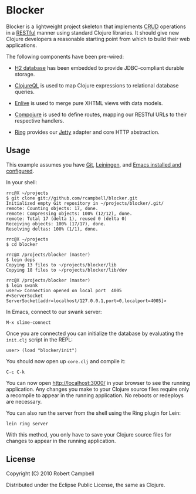 # Blocker

Blocker is a lightweight project skeleton that implements [CRUD](http://en.wikipedia.org/wiki/Create,_read,_update_and_delete)
operations in a
[RESTful](http://en.wikipedia.org/wiki/Representational_State_Transfer)
manner using standard Clojure libraries. It should give new Clojure developers a reasonable starting point from
which to build their web applications.

The following components have been pre-wired:

* [H2 database](http://www.h2database.com/) has been embedded to provide JDBC-compliant durable storage.

* [ClojureQL](http://clojureql.org/) is used to map Clojure
  expressions to relational database queries.

* [Enlive](https://github.com/cgrand/enlive/wiki) is used to merge pure XHTML views with data models.

* [Compojure](https://github.com/weavejester/compojure/wiki) is used to define routes, mapping our RESTful URLs to their respective handlers.

* [Ring](https://github.com/mmcgrana/ring/wiki) provides our
  [Jetty](http://jetty.codehaus.org/jetty/) adapter and core HTTP abstraction.

## Usage

This example assumes you have [Git](http://git-scm.com/),
[Leiningen](https://github.com/technomancy/leiningen/blob/master/README.md),
and [Emacs installed and configured](#).

In your shell:

    rrc@X ~/projects
    $ git clone git://github.com/rcampbell/blocker.git
    Initialized empty Git repository in ~/projects/blocker/.git/
    remote: Counting objects: 17, done.
    remote: Compressing objects: 100% (12/12), done.
    remote: Total 17 (delta 1), reused 0 (delta 0)
    Receiving objects: 100% (17/17), done.
    Resolving deltas: 100% (1/1), done.

    rrc@X ~/projects
    $ cd blocker

    rrc@X /projects/blocker (master)
    $ lein deps
    Copying 13 files to ~/projects/blocker/lib
    Copying 18 files to ~/projects/blocker/lib/dev
    
    rrc@X /projects/blocker (master)
    $ lein swank
    user=> Connection opened on local port  4005
    #<ServerSocket ServerSocket[addr=localhost/127.0.0.1,port=0,localport=4005]>
    
In Emacs, connect to our swank server:

    M-x slime-connect
    
Once you are connected you can initialize the database by evaluating
the `init.clj` script in the REPL:

    user> (load "blocker/init")
    
You should now open up `core.clj` and compile it:

    C-c C-k
    
You can now open [http://localhost:3000/](http://localhost:3000/) in
your browser to see the running application. Any changes you make to
your Clojure source files require only a recompile to appear in the
running application. No reboots or redeploys are necessary. 

You can also run the server from the shell using the Ring plugin for
Lein:

    lein ring server
    
With this method, you only have to save your Clojure source files for
changes to appear in the running application.

## License

Copyright (C) 2010 Robert Campbell

Distributed under the Eclipse Public License, the same as Clojure.
